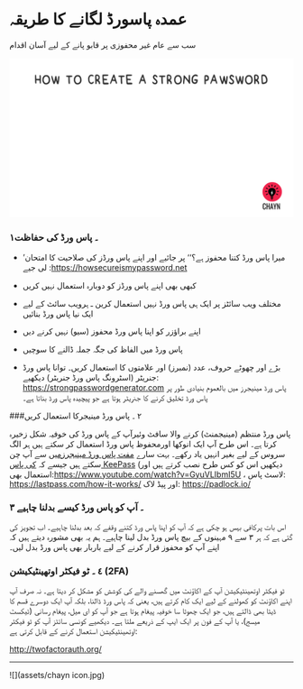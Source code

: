 # عمدہ پاسورڈ لگانے کا طریقہ
سب سے عام غیر محفوزی پر قابو پانے کے لیے آسان اقدام

![](assets/Pawsword.gif)

### ۱۔ پاس ورڈ کی حفاظت
* ’میرا پاس ورڈ کتنا محفوز ہے؟‘‘ پر جائیے اور اپنے پاس ورڈز کی صلاحیت کا امتحان لی جیے :https://howsecureismypassword.net

* کبھی بھی اپنے پاس ورڈز کو دوبارہ استعمال نہیں کریں

* مختلف ویب سائٹز پر ایک ہی پاس ورڈ نہیں استعمال کرین ـ ہرویب سائٹ کے لیے ایک نیا پاس ورڈ بنائیں

* اپنے براؤزر کو اپنا پاس ورڈ محفوز (سیو) نہیں کرنے دیں

* پاس ورڈ میں الفاظ کی جگہ جملہ ڈالنے کا سوچیں

* بڑے اور چھوٹے حروف، عدد (نمبرز) اور علامتوں کا استعمال کریں۔ توانا پاس ورڈ جنریٹر (اسٹرونگ  پاس ورڈ جنریٹر) دیکھیے: https://strongpasswordgenerator.com
  پاس ورڈ مینیجرز میں بالعموم بنیادی طور پر پاس ورڈ تخلیق کرنے کا جنریٹر ہوتا ہے جو پیچیدہ پاس ورڈ بناتا ہے۔



###٢ ۔ پاس ورڈ مینیجرکا استعمال کریں

پاس ورڈ منتظم (مینیجمنٹ) کرنے والا سافٹ وئیرآپ کے پاس ورڈ کی خوفیہ شکل زخیرہ کرتا ہے۔ اس طرح آپ ایک انوکھا اورمحفوظ پاس ورڈ استعمال کر سکتے ہیں ہر الگ سروس کے لیے بغیر انہیں یاد رکھے۔ بہت سارے [مفت پاس ورڈ مینیجرزمیں](http://thehackernews.com/2016/07/best-password-manager.html) سے آپ چن سکتے ہیں جیسے کہ [کی پاس KeePass](http://keepass.info/) (دیکھیں اس کو کس طرح نصب کرتے ہیں اور استعمال بھی:https://www.youtube.com/watch?v=GyuVLIbmI5U ، لاسٹ پاس: https://lastpass.com/how-it-works/ اور پیڈ لاک: https://padlock.io/



### ۳ ۔ آپ کو پاس ورڈ کیسے بدلنا چاہیے

اس بات پرکافی بہس ہو چکی ہے کہ آپ کو اپنا پاس ورڈ کتنے وقفے کہ بعد بدلنا چاہیے۔ اب تجویز کی گئی ہے کہ ہر ۳ سے ۹ مہینوں کے بیچ پاس ورڈ بدل لینا چاہیے۔ ہم یہ بھی مشورہ دیتے ہیں کہ اپنے آپ کو محفوز قرار کرنے کے لیے باربار بھی پاس ورڈ بدل لیں۔

### ٤ ۔ ٹو فیکٹر اوتھینٹیکیشن \(2FA\)

ٹو فیکٹر اوتھینٹیکیشن آپ کے اکاؤنٹ میں گھسنے والے کی کوشش کو مشکل کر دیتا ہے۔ نہ صرف آپ اپنے اکاؤنٹ کو کھولنے کے لیے ایک کام کرتے ہیں، یعنی کہ پاس ورڈ ڈالنا، بلکہ آپ ایک دوسرے قسم کا ڈیٹا بھی ڈالتے ہیں، جو ایک چھوٹا سا خوفیہ پیغام ہوتا ہے جو آپ کو ای میل، پیغام رسانی (ٹیکسٹ میسج)، یا آپ کے فون پر ایک ایپ کے ذریعے ملتا ہے۔ دیکھیے کونسی سائٹز آپ کو ٹو فیکٹر اوتھینٹیکیشن استعمال کرنے کے قابل کرتی ہے: 

http://twofactorauth.org/

---

![](assets/chayn icon.jpg)
